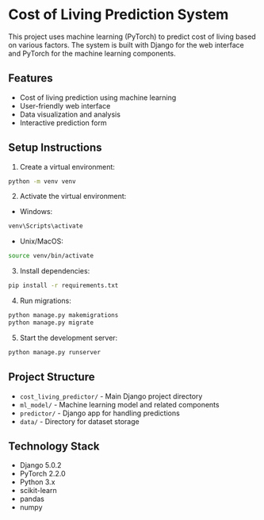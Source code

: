 # Cost of Living Prediction System

This project uses machine learning (PyTorch) to predict cost of living based on various factors. The system is built with Django for the web interface and PyTorch for the machine learning components.

## Features

- Cost of living prediction using machine learning
- User-friendly web interface
- Data visualization and analysis
- Interactive prediction form

## Setup Instructions

1. Create a virtual environment:

```bash
python -m venv venv
```

2. Activate the virtual environment:

- Windows:

```bash
venv\Scripts\activate
```

- Unix/MacOS:

```bash
source venv/bin/activate
```

3. Install dependencies:

```bash
pip install -r requirements.txt
```

4. Run migrations:

```bash
python manage.py makemigrations
python manage.py migrate
```

5. Start the development server:

```bash
python manage.py runserver
```

## Project Structure

- `cost_living_predictor/` - Main Django project directory
- `ml_model/` - Machine learning model and related components
- `predictor/` - Django app for handling predictions
- `data/` - Directory for dataset storage

## Technology Stack

- Django 5.0.2
- PyTorch 2.2.0
- Python 3.x
- scikit-learn
- pandas
- numpy
